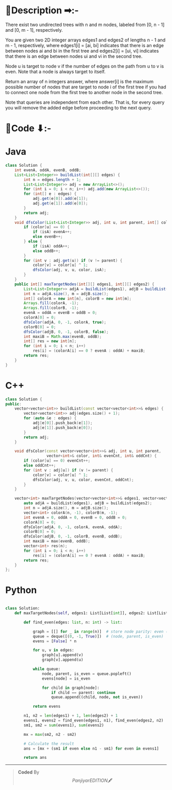 # 📍Description ➡:-
<!-- Describe your first thoughts on how to solve this problem. -->
There exist two undirected trees with n and m nodes, labeled from [0, n - 1] and [0, m - 1], respectively.

You are given two 2D integer arrays edges1 and edges2 of lengths n - 1 and m - 1, respectively, where edges1[i] = [ai, bi] indicates that there is an edge between nodes ai and bi in the first tree and edges2[i] = [ui, vi] indicates that there is an edge between nodes ui and vi in the second tree.

Node u is target to node v if the number of edges on the path from u to v is even. Note that a node is always target to itself.

Return an array of n integers answer, where answer[i] is the maximum possible number of nodes that are target to node i of the first tree if you had to connect one node from the first tree to another node in the second tree.

Note that queries are independent from each other. That is, for every query you will remove the added edge before proceeding to the next query.


# 📝Code ⬇:-


# Java
```java []
class Solution {
    int evenA, oddA, evenB, oddB;
    List<List<Integer>> buildList(int[][] edges) {
        int n = edges.length + 1;
        List<List<Integer>> adj = new ArrayList<>();
        for (int i = 0; i < n; i++) adj.add(new ArrayList<>());
        for (int[] e : edges) {
            adj.get(e[0]).add(e[1]);
            adj.get(e[1]).add(e[0]);
        }
        return adj;
    }
    void dfsColor(List<List<Integer>> adj, int u, int parent, int[] color, boolean isA) {
        if (color[u] == 0) {
            if (isA) evenA++;
            else evenB++;
        } else {
            if (isA) oddA++;
            else oddB++;
        }
        for (int v : adj.get(u)) if (v != parent) {
            color[v] = color[u] ^ 1;
            dfsColor(adj, v, u, color, isA);
        }
    }
    public int[] maxTargetNodes(int[][] edges1, int[][] edges2) {
        List<List<Integer>> adjA = buildList(edges1), adjB = buildList(edges2);
        int n = adjA.size(), m = adjB.size();
        int[] colorA = new int[n], colorB = new int[m];
        Arrays.fill(colorA, -1);
        Arrays.fill(colorB, -1);
        evenA = oddA = evenB = oddB = 0;
        colorA[0] = 0;
        dfsColor(adjA, 0, -1, colorA, true);
        colorB[0] = 0;
        dfsColor(adjB, 0, -1, colorB, false);
        int maxiB = Math.max(evenB, oddB);
        int[] res = new int[n];
        for (int i = 0; i < n; i++)
            res[i] = (colorA[i] == 0 ? evenA : oddA) + maxiB;
        return res;
    }
}

```

# C++
``` cpp []
class Solution {
public:
    vector<vector<int>> buildList(const vector<vector<int>>& edges) {
        vector<vector<int>> adj(edges.size() + 1);
        for (auto &e : edges) {
            adj[e[0]].push_back(e[1]);
            adj[e[1]].push_back(e[0]);
        }
        return adj;
    }

    void dfsColor(const vector<vector<int>>& adj, int u, int parent,
                  vector<int>& color, int& evenCnt, int& oddCnt) {
        if (color[u] == 0) evenCnt++;
        else oddCnt++;
        for (int v : adj[u]) if (v != parent) {
            color[v] = color[u] ^ 1;
            dfsColor(adj, v, u, color, evenCnt, oddCnt);
        }
    }

    vector<int> maxTargetNodes(vector<vector<int>>& edges1, vector<vector<int>>& edges2) {
        auto adjA = buildList(edges1), adjB = buildList(edges2);
        int n = adjA.size(), m = adjB.size();
        vector<int> colorA(n, -1), colorB(m, -1);
        int evenA = 0, oddA = 0, evenB = 0, oddB = 0;
        colorA[0] = 0;
        dfsColor(adjA, 0, -1, colorA, evenA, oddA);
        colorB[0] = 0;
        dfsColor(adjB, 0, -1, colorB, evenB, oddB);
        int maxiB = max(evenB, oddB);
        vector<int> res(n);
        for (int i = 0; i < n; i++)
            res[i] = (colorA[i] == 0 ? evenA : oddA) + maxiB;
        return res;
    }
};
```

# Python
``` python []

class Solution:
    def maxTargetNodes(self, edges1: List[List[int]], edges2: List[List[int]]) -> List[int]:

        def find_even(edges: list, n: int) -> list:

            graph = [[] for _ in range(n)]  # store node parity: even (True)/ odd (False)
            queue = deque([(0, -1, True)])  # (node, parent, is_even)
            evens = [False] * n

            for u, v in edges:
                graph[u].append(v)
                graph[v].append(u)

            while queue:
                node, parent, is_even = queue.popleft()
                evens[node] = is_even

                for child in graph[node]:
                    if child == parent: continue
                    queue.append((child, node, not is_even))

            return evens

        n1, n2 = len(edges1) + 1, len(edges2) + 1
        evens1, evens2 = find_even(edges1, n1), find_even(edges2, n2)
        sm1, sm2 = sum(evens1), sum(evens2)

        mx = max(sm2, n2 - sm2)

        # Calculate the result
        ans = [mx + (sm1 if even else n1 - sm1) for even in evens1]

        return ans     
```

---

>    **Coded** By $$Panjiyar EDITION 🖋  $$

               
